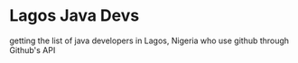 # Lagos Java Devs
getting the list of java developers in Lagos, Nigeria who use github through Github's API
